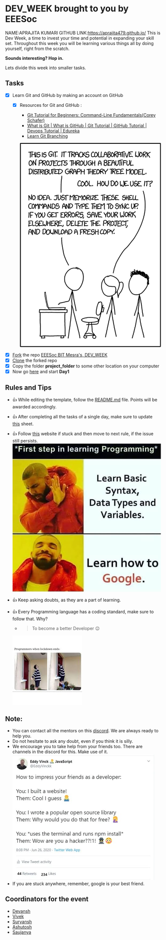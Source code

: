 # DEV_WEEK brought to you by EEESoc
NAME:APRAJITA KUMARI 
GITHUB LINK:https://aprajita479.github.io/
This is Dev Week, a time to invest your time and potential in expanding your skill set. Throughout this week you will be learning various things all by doing yourself, right from the scratch.

**Sounds interesting? Hop in.**

Lets divide this week into smaller tasks.

## Tasks
- [x] Learn Git and GitHub by making an account on GitHub
    - [x] Resources for Git and GitHub :
        - <a href="https://www.youtube.com/watch?v=HVsySz-h9r4">Git Tutorial for Beginners: Command-Line Fundamentals(Corey Schafer)</a>
        - <a href="https://www.youtube.com/watch?v=xuB1Id2Wxak">What is Git | What is GitHub | Git Tutorial | GitHub Tutorial | Devops Tutorial | Edureka</a>
        - <a href="https://learngitbranching.js.org/">Learn Git Branching</a>
        
        ![](memes/m2.jpeg)
        
- [x] <a href="https://help.github.com/en/github/getting-started-with-github/fork-a-repo#fork-an-example-repository">Fork</a> the repo <a href="https://github.com/EEESocbitmesra/DEV_WEEK">EEESoc BIT Mesra's, DEV_WEEK</a>
- [x] <a href="https://help.github.com/en/github/creating-cloning-and-archiving-repositories/cloning-a-repository">Clone</a> the forked repo
- [x] Copy the folder **project_folder** to some other location on your computer
- [x] Now go <a href="https://github.com/EEESocbitmesra/DEV_WEEK/tree/master/project_folder#day-1">here</a> and start __Day1__

## Rules and Tips
- :+1: While editing the template, follow the <a href="https://github.com/EEESocbitmesra/DEV_WEEK/blob/master/README.md">README.md</a> file. Points will be awarded accordingly.
- :+1: After completing all the tasks of a single day, make sure to update <a href="https://docs.google.com/spreadsheets/d/1SMP1g4yqpL8hpf8T1GFFPBTMSHZHmMZd8xaNTdwJbYE/edit?usp=sharing">this</a> sheet. 
- :+1: Follow [this](https://codinginflow.com/google-programming-questions) website if stuck and then move to next rule, if the issue still persists.
![](memes/m1.jpeg)
- :+1: Keep asking doubts, as they are a part of learning.
- :+1: Every Programming language has a coding standard, make sure to follow that. Why? 
  -  > To become a better Developer :wink:
  
  ![](memes/m9.jpeg)

## Note:
- You can contact all the mentors on this <a href="https://discord.gg/WbRdAqF">discord</a>. We are always ready to help you.
- Do not hesitate to ask any doubt, even if you think it is silly.
- We encourage you to take help from your friends too. There are channels in the discord for this. Make use of it.
![](memes/m4.jpeg)
- If you are stuck anywhere, remember, google is your best friend.

## Coordinators for the event
- <a href="https://github.com/devansh03">Devansh</a>
- <a href="https://github.com/vd-07">Vivek</a>
- <a href="https://github.com/singhsuryansh12">Suryansh</a>
- <a href="https://github.com/ashusketch382">Ashutosh</a>
- <a href="https://github.com/saujanya01">Saujanya</a>
